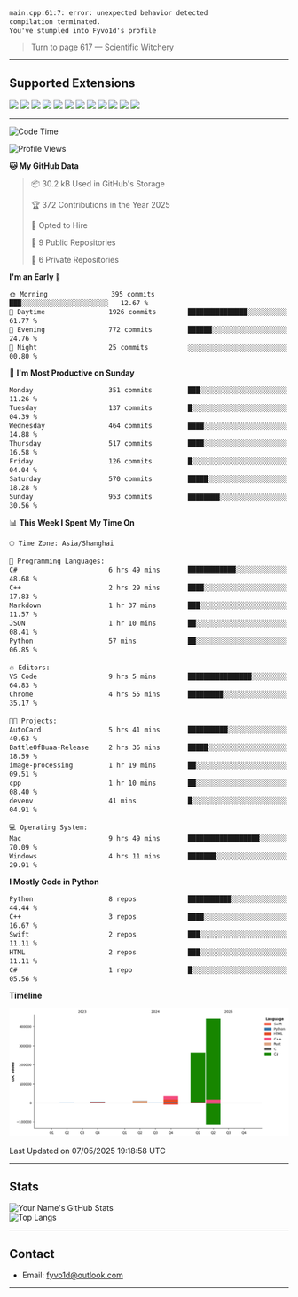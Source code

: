 ```
main.cpp:61:7: error: unexpected behavior detected
compilation terminated.
You've stumpled into Fyvo1d's profile
```

> Turn to page 617 — Scientific Witchery

---

## Supported Extensions

<p align="left">
  <img src="https://cdn.jsdelivr.net/gh/devicons/devicon/icons/cplusplus/cplusplus-original.svg" height="40" />
  <img src="https://cdn.jsdelivr.net/gh/devicons/devicon/icons/csharp/csharp-original.svg" height="40" />
  <img src="https://cdn.jsdelivr.net/gh/devicons/devicon/icons/python/python-original.svg" height="40" />
  <img src="https://cdn.jsdelivr.net/gh/devicons/devicon/icons/swift/swift-original.svg" height="40" />
  <img src="https://cdn.jsdelivr.net/gh/devicons/devicon/icons/git/git-original.svg" height="40" />
  <img src="https://cdn.jsdelivr.net/gh/devicons/devicon/icons/vscode/vscode-original.svg" height="40" />
  <img src="https://www.vulkan.org/user/themes/vulkan/images/logo/vulkan-logo.svg" height="40" />
  <img src="https://cdn.jsdelivr.net/gh/devicons/devicon/icons/opengl/opengl-original.svg" height="40" />
  <img src="https://cdn.jsdelivr.net/gh/devicons/devicon/icons/pytorch/pytorch-original.svg" height="40" />
  <img src="https://cdn.jsdelivr.net/gh/devicons/devicon/icons/unity/unity-original.svg" height="40" />
  <img src="https://cdn.jsdelivr.net/gh/devicons/devicon/icons/unrealengine/unrealengine-original.svg" height="40" />
  <img src="https://cdn.jsdelivr.net/gh/devicons/devicon/icons/cmake/cmake-original.svg" height="40" />
</p>


---

<!--START_SECTION:waka-->
![Code Time](http://img.shields.io/badge/Code%20Time-118%20hrs%2027%20mins-blue)

![Profile Views](http://img.shields.io/badge/Profile%20Views-0-blue)

**🐱 My GitHub Data** 

> 📦 30.2 kB Used in GitHub's Storage 
 > 
> 🏆 372 Contributions in the Year 2025
 > 
> 💼 Opted to Hire
 > 
> 📜 9 Public Repositories 
 > 
> 🔑 6 Private Repositories 
 > 
**I'm an Early 🐤** 

```text
🌞 Morning                395 commits         ███░░░░░░░░░░░░░░░░░░░░░░   12.67 % 
🌆 Daytime                1926 commits        ███████████████░░░░░░░░░░   61.77 % 
🌃 Evening                772 commits         ██████░░░░░░░░░░░░░░░░░░░   24.76 % 
🌙 Night                  25 commits          ░░░░░░░░░░░░░░░░░░░░░░░░░   00.80 % 
```
📅 **I'm Most Productive on Sunday** 

```text
Monday                   351 commits         ███░░░░░░░░░░░░░░░░░░░░░░   11.26 % 
Tuesday                  137 commits         █░░░░░░░░░░░░░░░░░░░░░░░░   04.39 % 
Wednesday                464 commits         ████░░░░░░░░░░░░░░░░░░░░░   14.88 % 
Thursday                 517 commits         ████░░░░░░░░░░░░░░░░░░░░░   16.58 % 
Friday                   126 commits         █░░░░░░░░░░░░░░░░░░░░░░░░   04.04 % 
Saturday                 570 commits         █████░░░░░░░░░░░░░░░░░░░░   18.28 % 
Sunday                   953 commits         ████████░░░░░░░░░░░░░░░░░   30.56 % 
```


📊 **This Week I Spent My Time On** 

```text
🕑︎ Time Zone: Asia/Shanghai

💬 Programming Languages: 
C#                       6 hrs 49 mins       ████████████░░░░░░░░░░░░░   48.68 % 
C++                      2 hrs 29 mins       ████░░░░░░░░░░░░░░░░░░░░░   17.83 % 
Markdown                 1 hr 37 mins        ███░░░░░░░░░░░░░░░░░░░░░░   11.57 % 
JSON                     1 hr 10 mins        ██░░░░░░░░░░░░░░░░░░░░░░░   08.41 % 
Python                   57 mins             ██░░░░░░░░░░░░░░░░░░░░░░░   06.85 % 

🔥 Editors: 
VS Code                  9 hrs 5 mins        ████████████████░░░░░░░░░   64.83 % 
Chrome                   4 hrs 55 mins       █████████░░░░░░░░░░░░░░░░   35.17 % 

🐱‍💻 Projects: 
AutoCard                 5 hrs 41 mins       ██████████░░░░░░░░░░░░░░░   40.63 % 
BattleOfBuaa-Release     2 hrs 36 mins       █████░░░░░░░░░░░░░░░░░░░░   18.59 % 
image-processing         1 hr 19 mins        ██░░░░░░░░░░░░░░░░░░░░░░░   09.51 % 
cpp                      1 hr 10 mins        ██░░░░░░░░░░░░░░░░░░░░░░░   08.40 % 
devenv                   41 mins             █░░░░░░░░░░░░░░░░░░░░░░░░   04.91 % 

💻 Operating System: 
Mac                      9 hrs 49 mins       ██████████████████░░░░░░░   70.09 % 
Windows                  4 hrs 11 mins       ███████░░░░░░░░░░░░░░░░░░   29.91 % 
```

**I Mostly Code in Python** 

```text
Python                   8 repos             ███████████░░░░░░░░░░░░░░   44.44 % 
C++                      3 repos             ████░░░░░░░░░░░░░░░░░░░░░   16.67 % 
Swift                    2 repos             ███░░░░░░░░░░░░░░░░░░░░░░   11.11 % 
HTML                     2 repos             ███░░░░░░░░░░░░░░░░░░░░░░   11.11 % 
C#                       1 repo              █░░░░░░░░░░░░░░░░░░░░░░░░   05.56 % 
```



**Timeline**

![Lines of Code chart](https://raw.githubusercontent.com/FyVoid/FyVoid/main/assets/bar_graph.png)


 Last Updated on 07/05/2025 19:18:58 UTC
<!--END_SECTION:waka-->

---

## Stats

![Your Name's GitHub Stats](https://github-readme-stats.vercel.app/api?username=fyvoid&show_icons=true&theme=tokyonight)  
![Top Langs](https://github-readme-stats.vercel.app/api/top-langs/?username=fyvoid&layout=compact&theme=tokyonight)

---

## Contact

- Email: [fyvo1d@outlook.com](fyvo1d@outlook.com)  

---
